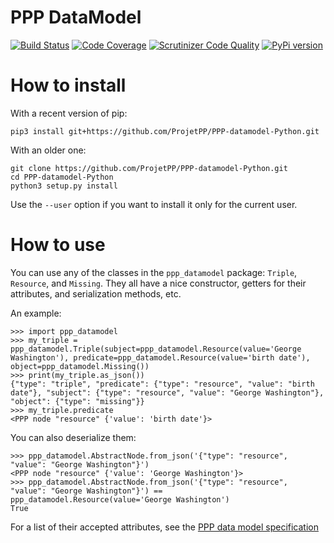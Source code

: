 # PPP DataModel

[![Build Status](https://scrutinizer-ci.com/g/ProjetPP/PPP-datamodel-Python/badges/build.png?b=master)](https://scrutinizer-ci.com/g/ProjetPP/PPP-datamodel-Python/build-status/master)
[![Code Coverage](https://scrutinizer-ci.com/g/ProjetPP/PPP-datamodel-Python/badges/coverage.png?b=master)](https://scrutinizer-ci.com/g/ProjetPP/PPP-datamodel-Python/?branch=master)
[![Scrutinizer Code Quality](https://scrutinizer-ci.com/g/ProjetPP/PPP-datamodel-Python/badges/quality-score.png?b=master)](https://scrutinizer-ci.com/g/ProjetPP/PPP-datamodel-Python/?branch=master)
[![PyPi version](https://img.shields.io/pypi/v/ppp_datamodel.svg)](https://pypi.python.org/pypi/ppp_datamodel)


# How to install

With a recent version of pip:

```
pip3 install git+https://github.com/ProjetPP/PPP-datamodel-Python.git
```

With an older one:

```
git clone https://github.com/ProjetPP/PPP-datamodel-Python.git
cd PPP-datamodel-Python
python3 setup.py install
```

Use the `--user` option if you want to install it only for the current user.


# How to use

You can use any of the classes in the `ppp_datamodel` package: `Triple`,
`Resource`, and `Missing`. They all have a nice constructor, getters for
their attributes, and serialization methods, etc.

An example:

```
>>> import ppp_datamodel
>>> my_triple = ppp_datamodel.Triple(subject=ppp_datamodel.Resource(value='George Washington'), predicate=ppp_datamodel.Resource(value='birth date'), object=ppp_datamodel.Missing())
>>> print(my_triple.as_json())
{"type": "triple", "predicate": {"type": "resource", "value": "birth date"}, "subject": {"type": "resource", "value": "George Washington"}, "object": {"type": "missing"}}
>>> my_triple.predicate
<PPP node "resource" {'value': 'birth date'}>
```

You can also deserialize them:

```
>>> ppp_datamodel.AbstractNode.from_json('{"type": "resource", "value": "George Washington"}')
<PPP node "resource" {'value': 'George Washington'}>
>>> ppp_datamodel.AbstractNode.from_json('{"type": "resource", "value": "George Washington"}') == ppp_datamodel.Resource(value='George Washington')
True
```


For a list of their accepted attributes, see the
[PPP data model specification](https://github.com/ProjetPP/Documentation/blob/master/data-model.md)

